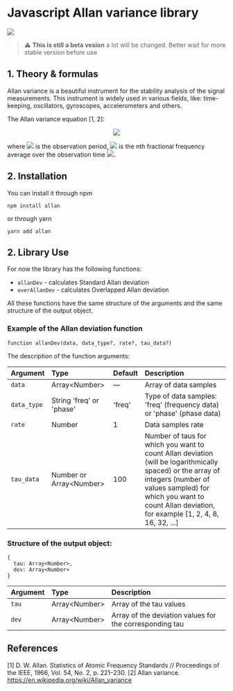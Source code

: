 # Javascript Allan variance library

<p>
  <img src="https://github.com/nikit-1/allan/workflows/GitHub%20Test%20&%20NPM%20Publish/badge.svg" />
</p>

> :warning: **This is still a beta vesion** a lot will be changed. Better wait for more stable version before use

## 1. Theory & formulas

Allan variance is a beautiful instrument for the stability analysis of the signal measurements. This instrument is widely used in various fields, like: time-keeping, oscillators, gyroscopes, accelerometers and others.

The Allan variance equation [1, 2]:

<p align="center">
<img src="https://render.githubusercontent.com/render/math?math=\sigma^2_y(\tau) = \frac{1}{2} \langle ( \widebar{y}_{n %2B 1} - \widebar{y}_{n} )^2 \rangle">
</p>

where <img src="https://render.githubusercontent.com/render/math?math=\tau"> is the observation period, <img src="https://render.githubusercontent.com/render/math?math=\widebar{y}_{n}"> is the nth fractional frequency average over the observation time <img src="https://render.githubusercontent.com/render/math?math=\tau">.

## 2. Installation

You can install it through npm
```
npm install allan
```

or through yarn
```
yarn add allan
```

## 2. Library Use

For now the library has the following functions:
- `allanDev` - calculates Standard Allan deviation
- `overAllanDev` - calculates Overlapped Allan deviation

All these functions have the same structure of the arguments and the same structure of the output object.

### Example of the Allan deviation function

```
function allanDev(data, data_type?, rate?, tau_data?)
```
The description of the function arguments:

| Argument           | Type                      | Default  | Description |
| :----------------- |:------------------------- | :------- | :---------- |
| `data`             | Array\<Number>            | —        | Array of data samples |
| `data_type`        | String 'freq' or 'phase'  | 'freq'   | Type of data samples: 'freq' (frequency data) or 'phase' (phase data) |
| `rate`             | Number                    | 1        | Data samples rate |
| `tau_data`         | Number or Array\<Number>  | 100      | Number of taus for which you want to count Allan deviation (will be logarithmically spaced) or the array of integers (number of values sampled) for which you want to count Allan deviation, for example [1, 2, 4, 8, 16, 32, ...] |

### Structure of the output object:
```
{ 
  tau: Array<Number>, 
  dev: Array<Number> 
}
```


| Argument        | Type            | Description |
| :-------------- |:--------------- | :---------- |
| `tau`           | Array\<Number>  | Array of the tau values |
| `dev`           | Array\<Number>  | Array of the deviation values for the corresponding tau |

## References

[1] D. W. Allan. Statistics of Atomic Frequency Standards // Proceedings of the IEEE, 1966, Vol. 54, No. 2, p. 221–230.
[2] Allan variance. https://en.wikipedia.org/wiki/Allan_variance
